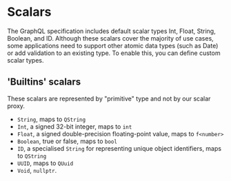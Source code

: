 # Scalars

The GraphQL specification includes default scalar types Int, Float, String, Boolean, and ID. Although these scalars cover the majority of use cases, some applications need to support other atomic data types (such as Date) or add validation to an existing type. To enable this, you can define custom scalar types.

## 'Builtins' scalars
These scalars are represented by "primitive" type and not by our scalar proxy.

- `String`, maps to `QString`
- `Int`, a signed 32-bit integer, maps to `int`
- `Float`, a signed double-precision floating-point value, maps to `f<number>`
- `Boolean`, true or false, maps to  `bool`
- `ID`, a specialised `String` for representing unique object identifiers, maps to `QString`
- `UUID`, maps to `QUuid`
- `Void`, `nullptr`.
